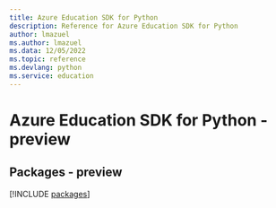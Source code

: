 ```yaml
---
title: Azure Education SDK for Python
description: Reference for Azure Education SDK for Python
author: lmazuel
ms.author: lmazuel
ms.data: 12/05/2022
ms.topic: reference
ms.devlang: python
ms.service: education
---
```

# Azure Education SDK for Python - preview
## Packages - preview
[!INCLUDE [packages](education-index.md)]
